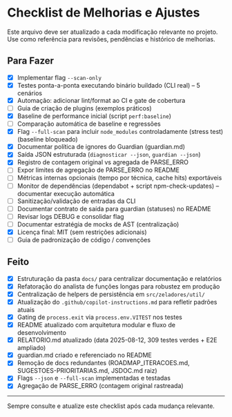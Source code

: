 # Checklist de Melhorias e Ajustes

Este arquivo deve ser atualizado a cada modificação relevante no projeto. Use como referência para revisões, pendências e histórico de melhorias.

## Para Fazer

- [x] Implementar flag `--scan-only`
- [x] Testes ponta-a-ponta executando binário buildado (CLI real) – 5 cenários
- [x] Automação: adicionar lint/format ao CI e gate de cobertura
- [ ] Guia de criação de plugins (exemplos práticos)
- [x] Baseline de performance inicial (script `perf:baseline`)
- [ ] Comparação automática de baseline e regressões
- [x] Flag `--full-scan` para incluir `node_modules` controladamente (stress test) (baseline bloqueado)
- [x] Documentar política de ignores do Guardian (guardian.md)
- [x] Saída JSON estruturada (`diagnosticar --json`, `guardian --json`)
- [x] Registro de contagem original vs agregada de PARSE_ERRO
- [ ] Expor limites de agregação de PARSE_ERRO no README
- [ ] Métricas internas opcionais (tempo por técnica, cache hits) exportáveis
- [ ] Monitor de dependências (dependabot + script npm-check-updates) – documentar execução automática
- [ ] Sanitização/validação de entradas da CLI
- [ ] Documentar contrato de saída para guardian (statuses) no README
- [ ] Revisar logs DEBUG e consolidar flag
- [ ] Documentar estratégia de mocks de AST (centralização)
- [x] Licença final: MIT (sem restrições adicionais)
- [ ] Guia de padronização de código / convenções

## Feito

- [x] Estruturação da pasta `docs/` para centralizar documentação e relatórios
- [x] Refatoração do analista de funções longas para robustez em produção
- [x] Centralização de helpers de persistência em `src/zeladores/util/`
- [x] Atualização do `.github/copilot-instructions.md` para refletir padrões atuais
- [x] Gating de `process.exit` via `process.env.VITEST` nos testes
- [x] README atualizado com arquitetura modular e fluxo de desenvolvimento
- [x] RELATORIO.md atualizado (data 2025-08-12, 309 testes verdes + E2E ampliado)
- [x] guardian.md criado e referenciado no README
- [x] Remoção de docs redundantes (ROADMAP_ITERACOES.md, SUGESTOES-PRIORITARIAS.md, JSDOC.md raiz)
- [x] Flags `--json` e `--full-scan` implementadas e testadas
- [x] Agregação de PARSE_ERRO (contagem original rastreada)

---

Sempre consulte e atualize este checklist após cada mudança relevante.
